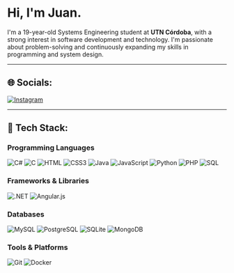 # Hi, I'm Juan. 

I'm a 19-year-old Systems Engineering student at **UTN Córdoba**, with a strong interest in software development and technology. I'm passionate about problem-solving and continuously expanding my skills in programming and system design.

---

## 🌐 **Socials**:
[![Instagram](https://img.shields.io/badge/Instagram-E4405F?style=flat-square&logo=instagram&logoColor=white)](https://youtu.be/dQw4w9WgXcQ?si=-pOJju9RGwM-bFOg)

---

## 🚀 **Tech Stack**:
### Programming Languages
![C#](https://img.shields.io/badge/C%23-239120?style=flat-square&logo=c-sharp&logoColor=white)
![C](https://img.shields.io/badge/C-00599C?style=flat-square&logo=c&logoColor=white)
![HTML](https://img.shields.io/badge/HTML5-E34F26?style=flat-square&logo=html5&logoColor=white)
![CSS3](https://img.shields.io/badge/CSS3-1572B6?style=flat-square&logo=css3&logoColor=white)
![Java](https://img.shields.io/badge/Java-ED8B00?style=flat-square&logo=openjdk&logoColor=white)
![JavaScript](https://img.shields.io/badge/JavaScript-323330?style=flat-square&logo=javascript&logoColor=F7DF1E)
![Python](https://img.shields.io/badge/Python-3776AB?style=flat-square&logo=python&logoColor=white)
![PHP](https://img.shields.io/badge/PHP-777BB4?style=flat-square&logo=php&logoColor=white)
![SQL](https://img.shields.io/badge/SQL-4479A1?style=flat-square&logo=postgresql&logoColor=white)

### Frameworks & Libraries
![.NET](https://img.shields.io/badge/.NET-512BD4?style=flat-square&logo=.net&logoColor=white)
![Angular.js](https://img.shields.io/badge/Angular.js-E23237?style=flat-square&logo=angularjs&logoColor=white)

### Databases
![MySQL](https://img.shields.io/badge/MySQL-4479A1?style=flat-square&logo=mysql&logoColor=white)
![PostgreSQL](https://img.shields.io/badge/PostgreSQL-336791?style=flat-square&logo=postgresql&logoColor=white)
![SQLite](https://img.shields.io/badge/SQLite-003B57?style=flat-square&logo=sqlite&logoColor=white)
![MongoDB](https://img.shields.io/badge/MongoDB-47A248?style=flat-square&logo=mongodb&logoColor=white)

### Tools & Platforms
![Git](https://img.shields.io/badge/Git-F05032?style=flat-square&logo=git&logoColor=white)
![Docker](https://img.shields.io/badge/Docker-2496ED?style=flat-square&logo=docker&logoColor=white)
